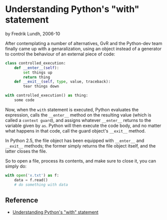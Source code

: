 # Understanding Python's "with" statement

by Fredrik Lundh, 2006-10

After contemplating a number of alternatives, GvR and the Python-dev team finally came up with a genaralization, using an object instead of a generator to control the behaviour of an external piece of code:

```python
class controlled_execution:
    def __enter__(self):
        set things up
        return thing
    def __exit__(self, type, value, traceback):
        tear things down

with controlled_execution() as thing:
    some code
```

Now, when the `with` statement is executed, Python evaluates the expression, calls the `__enter__` method on the resulting value (which is called a `context guard`), and assigns whatever `__enter__` returns to the variable given by `as`. Python will then execute the code body, and no matter what happens in that code, call the guard object's `__exit__` method.

In Python 2.5, the file object has been equipped with `__enter__` and `__exit__` methods; the former simply returns the file object itself, and the latter closes the file.

So to open a file, process its contents, and make sure to close it, you can simply do:

```python
with open('x.txt') as f:
    data = f.read()
    # do something with data
```

## Reference
- [Understanding Python's "with" statement](http://effbot.org/zone/python-with-statement.htm)